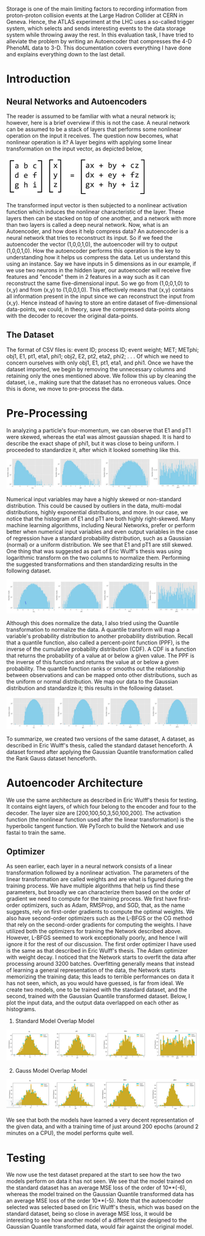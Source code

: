 Storage is one of the main limiting factors to recording information from proton-proton collision events at the Large Hadron Collider at CERN in Geneva. Hence, the ATLAS experiment at the LHC uses a so-called trigger system, which selects and sends interesting events to the data storage system while throwing away the rest.
In this evaluation task, I have tried to alleviate the problem by writing an Autoencoder that compresses the 4-D PhenoML data to 3-D. 
This documentation covers everything I have done and explains everything down to the last detail. 

# Introduction 
## Neural Networks and Autoencoders
The reader is assumed to be familiar with what a neural network is; however, here is a brief overview if this is not the case. 
A neural network can be assumed to be a stack of layers that performs some nonlinear operation on the input it receives. The question now becomes, what nonlinear operation is it?
A layer begins with applying some linear transformation on the input vector, as depicted below,

![alt text](https://github.com/VANRao-Stack/GSoC-Evaluation-Task/blob/main/GSoC/Rfa820c39bee5644022a5c3939432b483.png)

The transformed input vector is then subjected to a nonlinear activation function which induces the nonlinear characteristic of the layer.
These layers then can be stacked on top of one another, and a network with more than two layers is called a deep neural network. 
Now, what is an Autoencoder, and how does it help compress data?
An autoencoder is a neural network that tries to reconstruct its input.
So if we feed the autoencoder the vector (1,0,0,1,0), the autoencoder will try to output (1,0,0,1,0). How the autoencoder performs this operation is the key to understanding how it helps us compress the data. 
Let us understand this using an instance. 
Say we have inputs in 5 dimensions as in our example, if we use two neurons in the hidden layer, our autoencoder will receive five features and "encode" them in 2 features in a way such as it can reconstruct the same five-dimensional input.
So we go from (1,0,0,1,0) to (x,y) and from (x,y) to (1,0,0,1,0).
This effectively means that (x,y) contains all information present in the input since we can reconstruct the input from (x,y). 
Hence instead of having to store an entire dataset of five-dimensional data-points, we could, in theory, save the compressed data-points along with the decoder to recover the original data-points. 

## The Dataset
The format of CSV files is: event ID; process ID; event weight; MET; METphi; obj1, E1, pt1, eta1, phi1; obj2, E2, pt2, eta2, phi2; . . .
Of which we need to concern ourselves with only obj1, E1, pt1, eta1, and phi1. 
Once we have the dataset imported, we begin by removing the unnecessary columns and retaining only the ones mentioned above. 
We follow this up by cleaning the dataset, i.e., making sure that the dataset has no erroneous values. 
Once this is done, we move to pre-process the data. 

# Pre-Processing 
In analyzing a particle's four-momentum, we can observe that E1 and pT1 were skewed, whereas the eta1 was almost gaussian shaped. It is hard to describe the exact shape of phi1, but it was close to being uniform. I proceeded to standardize it, after which it looked something like this.

![alt text](https://github.com/VANRao-Stack/GSoC-Evaluation-Task/blob/main/GSoC/WhatsApp%20Image%202021-03-13%20at%2023.18.08.jpeg)

Numerical input variables may have a highly skewed or non-standard distribution.
This could be caused by outliers in the data, multi-modal distributions, highly exponential distributions, and more.
In our case, we notice that the histogram of E1 and pT1 are both highly right-skewed. 
Many machine learning algorithms, including Neural Networks, prefer or perform better when numerical input variables and even output variables in the case of regression have a standard probability distribution, such as a Gaussian (normal) or a uniform distribution.
We see that E1 and pT1 are still skewed. One thing that was suggested as part of Eric Wulff's thesis was using logarithmic transform on the two columns to normalize them. Performing the suggested transformations and then standardizing results in the following dataset.

![alt text](https://github.com/VANRao-Stack/GSoC-Evaluation-Task/blob/main/GSoC/Screenshot%202021-03-13%20233256.png)

Although this does normalize the data, I also tried using the Quantile transformation to normalize the data. 
A quantile transform will map a variable's probability distribution to another probability distribution.
Recall that a quantile function, also called a percent-point function (PPF), is the inverse of the cumulative probability distribution (CDF). A CDF is a function that returns the probability of a value at or below a given value. The PPF is the inverse of this function and returns the value at or below a given probability.
The quantile function ranks or smooths out the relationship between observations and can be mapped onto other distributions, such as the uniform or normal distribution.
We map our data to the Gaussian distribution and standardize it; this results in the following dataset. 

![alt text](https://github.com/VANRao-Stack/GSoC-Evaluation-Task/blob/main/GSoC/Screenshot%202021-03-14%20013932.png)

To summarize, we created two versions of the same dataset, 
A dataset, as described in Eric Wulff's thesis, called the standard dataset henceforth. 
A dataset formed after applying the Gaussian Quantile transformation called the Rank Gauss dataset henceforth. 

# Autoencoder Architecture
We use the same architecture as described in Eric Wulff's thesis for testing. It contains eight layers, of which four belong to the encoder and four to the decoder. 
The layer size are [200,100,50,3,50,100,200]. 
The activation function (the nonlinear function used after the linear transformation) is the hyperbolic tangent function. 
We PyTorch to build the Network and use fastai to train the same. 

## Optimizer
As seen earlier, each layer in a neural network consists of a linear transformation followed by a nonlinear activation. The parameters of the linear transformation are called weights and are what is figured during the training process. 
We have multiple algorithms that help us find these parameters, but broadly we can characterize them based on the order of gradient we need to compute for the training process. 
We first have first-order optimizers, such as Adam, RMSProp, and SGD, that, as the name suggests, rely on first-order gradients to compute the optimal weights. 
We also have second-order optimizers such as the L-BFGS or the CG method that rely on the second-order gradients for computing the weights. 
I have utilized both the optimizers for training the Network described above. However, L-BFGS seemed to work exceptionally poorly, and hence I will ignore it for the rest of our discussion. 
The first order optimizer I have used is the same as that described in Eric Wulff's thesis. The Adam optimizer with weight decay. 
I noticed that the Network starts to overfit the data after processing around 3200 batches. Overfitting generally means that instead of learning a general representation of the data, the Network starts memorizing the training data; this leads to terrible performances on data it has not seen, which, as you would have guessed, is far from ideal. 
We create two models, one to be trained with the standard dataset, and the second, trained with the Gaussian Quantile transformed dataset. 
Below, I plot the input data, and the output data overlapped on each other as histograms. 

1. Standard Model Overlap Model

![alt text](https://github.com/VANRao-Stack/GSoC-Evaluation-Task/blob/main/GSoC/standard.png)

2. Gauss Model Overlap Model

![alt text](https://github.com/VANRao-Stack/GSoC-Evaluation-Task/blob/main/GSoC/gauss.png)

We see that both the models have learned a very decent representation of the given data, and with a training time of just around 200 epochs (around 2 minutes on a CPU), the model performs quite well. 

# Testing
We now use the test dataset prepared at the start to see how the two models perform on data it has not seen. 
We see that the model trained on the standard dataset has an average MSE loss of the order of 10**(-6), whereas the model trained on the Gaussian Quantile transformed data has an average MSE loss of the order 10**(-5). 
Note that the autoencoder selected was selected based on Eric Wulff's thesis, which was based on the standard dataset, being so close in average MSE loss, it would be interesting to see how another model of a different size designed to the Gaussian Quantile transformed data, would fair against the original model. 

